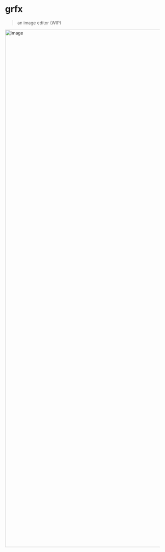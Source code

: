 # grfx

> an image editor (WIP)

<img width="1680" alt="image" src="https://user-images.githubusercontent.com/1816471/188086792-a12edc3d-2de2-4a8c-b045-0b28dc20fbec.png">
